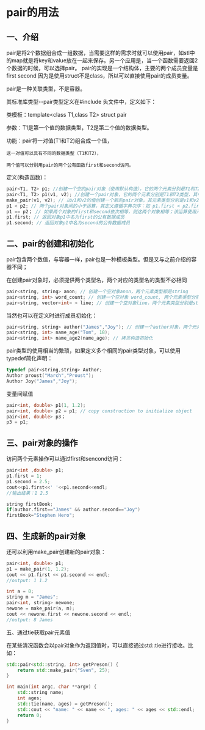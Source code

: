 # pair的用法

## 一、介绍

pair是将2个数据组合成一组数据，当需要这样的需求时就可以使用pair，如stl中的map就是将key和value放在一起来保存。另一个应用是，当一个函数需要返回2个数据的时候，可以选择pair。 pair的实现是一个结构体，主要的两个成员变量是first second 因为是使用struct不是class，所以可以直接使用pair的成员变量。

pair是一种关联类型，不是容器。

其标准库类型--pair类型定义在#include 头文件中，定义如下：

类模板：template<class T1,class T2> struct pair

参数：T1是第一个值的数据类型，T2是第二个值的数据类型。

功能：pair将一对值(T1和T2)组合成一个值，

```
这一对值可以具有不同的数据类型（T1和T2），

两个值可以分别用pair的两个公有函数first和second访问。
```

定义(构造函数)：

```cpp
pair<T1, T2> p1; //创建一个空的pair对象（使用默认构造），它的两个元素分别是T1和T2类型，采用值初始化。
pair<T1, T2> p1(v1, v2); //创建一个pair对象，它的两个元素分别是T1和T2类型，其中first成员初始化为v1，second成员初始化为v2。
make_pair(v1, v2); // 以v1和v2的值创建一个新的pair对象，其元素类型分别是v1和v2的类型。
p1 < p2; // 两个pair对象间的小于运算，其定义遵循字典次序：如 p1.first < p2.first 或者 !(p2.first < p1.first) && (p1.second < p2.second) 则返回true。
p1 == p2； // 如果两个对象的first和second依次相等，则这两个对象相等；该运算使用元素的==操作符。
p1.first; // 返回对象p1中名为first的公有数据成员
p1.second; // 返回对象p1中名为second的公有数据成员
```

## 二、pair的创建和初始化

pair包含两个数值，与容器一样，pair也是一种模板类型。但是又与之前介绍的容器不同；

在创建pair对象时，必须提供两个类型名，两个对应的类型名的类型不必相同

```cpp
pair<string, string> anon; // 创建一个空对象anon，两个元素类型都是string
pair<string, int> word_count; // 创建一个空对象 word_count, 两个元素类型分别是string和int类型
pair<string, vector<int> > line; // 创建一个空对象line，两个元素类型分别是string和vector类型
```

当然也可以在定义时进行成员初始化：

```cpp
pair<string, string> author("James","Joy"); // 创建一个author对象，两个元素类型分别为string类型，并默认初始值为James和Joy。
pair<string, int> name_age("Tom", 18);
pair<string, int> name_age2(name_age); // 拷贝构造初始化
```

pair类型的使用相当的繁琐，如果定义多个相同的pair类型对象，可以使用typedef简化声明：

```cpp
typedef pair<string,string> Author;
Author proust("March","Proust");
Author Joy("James","Joy");
```

变量间赋值

```cpp
pair<int, double> p1(1, 1.2);
pair<int, double> p2 = p1; // copy construction to initialize object
pair<int, double> p3；
p3 = p1;
```

## 三、pair对象的操作

访问两个元素操作可以通过first和sencond访问：

```cpp
pair<int ,double> p1;
p1.first = 1;
p1.second = 2.5;
cout<<p1.first<<' '<<p1.second<<endl;
//输出结果：1 2.5

string firstBook;
if(author.first=="James" && author.second=="Joy")
firstBook="Stephen Hero";
```

## 四、生成新的pair对象

还可以利用make_pair创建新的pair对象：

```cpp
pair<int, double> p1;
p1 = make_pair(1, 1.2);
cout << p1.first << p1.second << endl;
//output: 1 1.2

int a = 8;
string m = "James";
pair<int, string> newone;
newone = make_pair(a, m);
cout << newone.first << newone.second << endl;
//output: 8 James
```

五、通过tie获取pair元素值

在某些清况函数会以pair对象作为返回值时，可以直接通过std::tie进行接收。比如：

```cpp
std::pair<std::string, int> getPreson() {
    return std::make_pair("Sven", 25);
}

int main(int argc, char **argv) {
    std::string name;
    int ages;
    std::tie(name, ages) = getPreson();
    std::cout << "name: " << name << ", ages: " << ages << std::endl;
    return 0;
}
```
